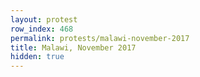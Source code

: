 ```yaml
---
layout: protest
row_index: 468
permalink: protests/malawi-november-2017
title: Malawi, November 2017
hidden: true
---
```

